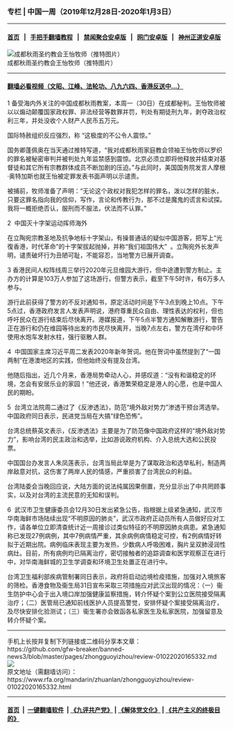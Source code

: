 ### 专栏 | 中国一周（2019年12月28日-2020年1月3日）
------------------------

#### [首页](https://github.com/gfw-breaker/banned-news3/blob/master/README.md) &nbsp;&nbsp;|&nbsp;&nbsp; [手把手翻墙教程](https://github.com/gfw-breaker/guides/wiki) &nbsp;&nbsp;|&nbsp;&nbsp; [禁闻聚合安卓版](https://github.com/gfw-breaker/bn-android) &nbsp;&nbsp;|&nbsp;&nbsp; [网门安卓版](https://github.com/oGate2/oGate) &nbsp;&nbsp;|&nbsp;&nbsp; [神州正道安卓版](https://github.com/SzzdOgate/update) 



<div id="headerimg">
 <img alt="成都秋雨圣约教会王怡牧师（推特图片）" src="https://www.rfa.org/mandarin/zhuanlan/zhongguoyizhou/review-01022020165332.html/yt0102m.jpg/image" title="成都秋雨圣约教会王怡牧师（推特图片）"/>
 <div id="headerimgcontents">
  <div id="headerimgcaption">
   <span>
    成都秋雨圣约教会王怡牧师（推特图片）
   </span>
   <!-- zoomattribute -->
  </div>
  <!-- headerimgcaption -->
 </div>
 <!-- headerimagecontents -->
</div>

<hr/>


#### [翻墙必看视频（文昭、江峰、法轮功、八九六四、香港反送中...）](http://167.172.214.107/home.html)

<div id="storytext">
 <div>
  <div class="slot_header">
  </div>
 </div>
 <p>
  1 备受海内外关注的中国成都秋雨教案，本周一（30日）在成都秘判。王怡牧师被以以煽动颠覆国家政权罪、非法经营等数罪并罚，判处有期徒刑九年，剥夺政治权利三年，并处没收个人财产人民币五万元。
 </p>
 <p>
  国际特赦组织反应强烈，称 “这极度的不公令人震惊。”
 </p>
 <p>
  国务卿蓬佩奥在当天通过推特写道，“我对成都秋雨家庭教会领袖王怡牧师以罗织的罪名被秘密审判并被判处九年监禁感到震惊。北京必须立即将他释放并结束对基督徒和其它所有宗教群体成员不断加剧的压迫。”与此同时，美国国务院发言人摩根·奥特加斯也就王怡被定罪发表书面声明以示谴责。
 </p>
 <p>
  被捕前，牧师准备了声明：“无论这个政权对我犯怎样的罪名，泼以怎样的脏水，只要这罪名指向我的信仰，写作，言论和传教行为，那不过是魔鬼的谎言和试探。我将一概拒绝否认，服刑而不服法，伏法而不认罪。”
 </p>
 <p>
  2  中国灭十字架运动挥师海外
 </p>
 <p>
  在立陶宛宗教圣地及抗争地标十字架山，有操普通话的疑似中国游客，把写上“光復香港，时代革命”的十字架拔起抛掉，并称“我们祖国伟大”  。立陶宛外长发声明，谴责破坏行为丑陋可耻，不能容忍，当地警方已展开调查。
 </p>
 <p>
  3 香港民间人权阵线周三举行2020年元旦维园大游行，但中途遭到警方制止。主办方的计算是103万人参加了这场游行，但警方表示，截至下午5时许，有6万多人参与。
 </p>
 <p>
  游行此前获得了警方的不反对通知书，原定活动时间是下午3点到晚上10点。下午5点过，香港政府发言人发表声明说，港府尊重民众自由、理性表达的权利，但也呼吁民众在游行结束后尽快离开。港媒报道，下午5点半警方通知解散游行，警告正在游行和仍在维园等待出发的市民尽快离开，当晚7点左右，警方在湾仔和中环使用水炮车发射水柱，强行驱散人群。
 </p>
 <p>
  4  中国国家主席习近平周二发表2020年新年贺词。他在贺词中虽然提到了“一国两制”在港澳地区的实践，但他始终没有提及台湾。
 </p>
 <p>
  他随后指出，近几个月来，香港局势牵动人心，并感叹道：“没有和谐稳定的环境，怎会有安居乐业的家园！”他还说，香港繁荣稳定是港人的心愿，也是中国人民的期盼。
 </p>
 <p>
  5  台湾立法院周二通过了《反渗透法》，防范“境外敌对势力”渗透干预台湾选举。中国政府同日表示，民进党当局在大搞“绿色恐怖”。
 </p>
 <p>
  台湾总统蔡英文表示，《反渗透法》主要是为了防范像中国政府这样的“境外敌对势力”，影响台湾的民主政治和选举，比如游说政府机构、介入总统大选和公民投票。
 </p>
 <p>
  中国国台办发言人朱凤莲表示，台湾当局此举是为了谋取政治和选举私利，制造两岸敌意对抗，这伤害了两岸人民的情感，严重损害了台湾民众的利益。
 </p>
 <p>
  台湾陆委会当晚回应说，大陆方面的说法纯属因果倒置，充分显示出了中共罔顾事实，以及对台湾的主流民意的无知和误判。
 </p>
 <p>
  6  武汉市卫生健康委员会12月30日发出紧急公告，指根据上级紧急通知，武汉市华南海鲜市场陆续出现“不明原因的肺炎”，武汉市政府正动员所有人员做好应对工作，请各单位立即清查统计近一周接诊过类似特征的不明原因肺炎病患。紧急通知称已发现27例病例，其中7例病情严重，其余病例病情稳定可控，有2例病情好转拟于近期出院。病例临床表现主要为发热，少数病人呼吸困难，胸片呈双肺浸润性病灶。目前，所有病例均已隔离治疗，密切接触者的追踪调查和医学观察正在进行中，对华南海鲜城的卫生学调查和环境卫生处置正在进行中。
 </p>
 <p>
  台湾卫生福利部疾病管制署同日表示，政府将启动边境检疫措施，加强对入境旅客的筛检。香港食物及衞生局31日宣布采取三项措施应对武汉出现的情况：（一）衞生防护中心会于出入境口岸加强健康监察措施，转介怀疑个案到公立医院接受隔离治疗；（二）医管局已通知前线医护人员提高警觉，安排怀疑个案接受隔离治疗，及尽快安排化验测试；（三）衞生署亦会致函各私家医生及私家医院，加强留意及转介怀疑个案。
 </p>
</div>

<hr/>
手机上长按并复制下列链接或二维码分享本文章：<br/>
https://github.com/gfw-breaker/banned-news3/blob/master/pages/zhongguoyizhou/review-01022020165332.md <br/>
<a href='https://github.com/gfw-breaker/banned-news3/blob/master/pages/zhongguoyizhou/review-01022020165332.md'><img src='https://github.com/gfw-breaker/banned-news3/blob/master/pages/zhongguoyizhou/review-01022020165332.md.png'/></a> <br/>
原文地址（需翻墙访问）：https://www.rfa.org/mandarin/zhuanlan/zhongguoyizhou/review-01022020165332.html


------------------------
#### [首页](https://github.com/gfw-breaker/banned-news3/blob/master/README.md) &nbsp;|&nbsp; [一键翻墙软件](https://github.com/gfw-breaker/nogfw/blob/master/README.md) &nbsp;| [《九评共产党》](https://github.com/gfw-breaker/9ping.md/blob/master/README.md#九评之一评共产党是什么) | [《解体党文化》](https://github.com/gfw-breaker/jtdwh.md/blob/master/README.md) | [《共产主义的终极目的》](https://github.com/gfw-breaker/gczydzjmd.md/blob/master/README.md)


<img src='http://gfw-breaker.win/banned-news3/pages/zhongguoyizhou/review-01022020165332.md' width='0px' height='0px'/>
